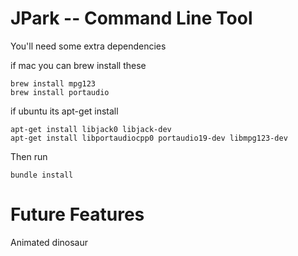 # JPark -- Command Line Tool

You'll need some extra dependencies

if mac you can brew install these
```
brew install mpg123
brew install portaudio
```

if ubuntu its apt-get install 
```
apt-get install libjack0 libjack-dev
apt-get install libportaudiocpp0 portaudio19-dev libmpg123-dev
```

Then run 

``bundle install``

# Future Features
Animated dinosaur

